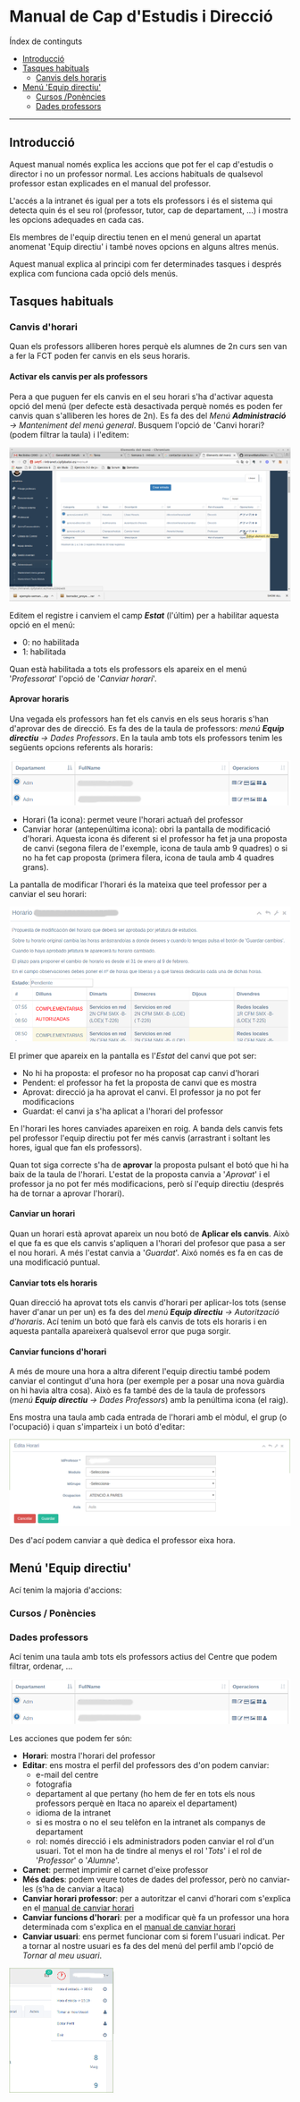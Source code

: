 # Manual de Cap d'Estudis i Direcció
Índex de continguts
* [Introducció](#introducció)
* [Tasques habituals](#tasques-habituals)
  * [Canvis dels horaris](#canvis-dhorari)
* [Menú 'Equip directiu'](#menú-equip-directiu)
  * [Cursos /Ponències](#)
  * [Dades professors](#dades-professors)
---

## Introducció
Aquest manual només explica les accions que pot fer el cap d'estudis o director i no un professor normal. Les accions habituals de qualsevol professor estan explicades en el manual del professor.

L'accés a la intranet és igual per a tots els professors i és el sistema qui detecta quin és el seu rol (professor, tutor, cap de departament, …) i mostra les opcions adequades en cada cas.

Els membres de l'equip directiu tenen en el menú general un apartat anomenat 'Equip directiu' i també noves opcions en alguns altres menús.

Aquest manual explica al principi com fer determinades tasques i després explica com funciona cada opció dels menús.

## Tasques habituals

### Canvis d'horari
Quan els professors alliberen hores perquè els alumnes de 2n curs sen van a fer la FCT poden fer canvis en els seus horaris. 

#### Activar els canvis per als professors
Pera a que puguen fer els canvis en el seu horari s'ha d'activar aquesta opció del menú (per defecte està desactivada perquè només es poden fer canvis quan s'alliberen les hores de 2n). Es fa des del _Menú **Administració** -> Manteniment del menú general_. Busquem l'opció de 'Canvi horari? (podem filtrar la taula) i l'editem:

![Menu canviar horari](./img/canviHorari-menu.png)

Editem el registre i canviem el camp _**Estat**_ (l'últim) per a habilitar aquesta opció en el menú:
* 0: no habilitada
* 1: habilitada

Quan està habilitada a tots els professors els apareix en el menú '_Professorat_' l'opció de '_Canviar horari_'.

#### Aprovar horaris
Una vegada els professors han fet els canvis en els seus horaris s'han d'aprovar des de direcció. Es fa des de la taula de professors: _menú **Equip directiu** -> Dades Professors_. En la taula amb tots els professors tenim les següents opcions referents als horaris:

![Taula professors](./img/canviHorari-tabla-profes.png)

* Horari (1a icona): permet veure l'horari actuañ del professor
* Canviar horar (antepenúltima icona): obri la pantalla de modificació d'horari. Aquesta icona és diferent si el professor ha fet ja una proposta de canvi (segona filera de l'exemple, icona de taula amb 9 quadres) o si no ha fet cap proposta (primera filera, icona de taula amb 4 quadres grans).

La pantalla de modificar l'horari és la mateixa que teel professor per a canviar el seu horari:

![Canviar horari](./img/canviHorari-horario-cambiar.png)

El primer que apareix en la pantalla es l'_Estat_ del canvi que pot ser:
* No hi ha proposta: el profesor no ha proposat cap canvi d'horari
* Pendent: el professor ha fet la proposta de canvi que es mostra
* Aprovat: direcció ja ha aprovat el canvi. El professor ja no pot fer modificacions
* Guardat: el canvi ja s'ha aplicat a l'horari del professor

En l'horari les hores canviades apareixen en roig. A banda dels canvis fets pel professor l'equip directiu pot fer més canvis (arrastrant i soltant les hores, igual que fan els professors).

Quan tot siga correcte s'ha de **aprovar** la proposta pulsant el botó que hi ha baix de la taula de l'horari. L'estat de la proposta canvia a '_Aprovat_' i el professor ja no pot fer més modificacions, però sí l'equip directiu (després ha de tornar a aprovar l'horari). 

#### Canviar un horari
Quan un horari està aprovat apareix un nou botó de **Aplicar els canvis**. Això el que fa es que els canvis s'apliquen a l'horari del profesor que pasa a ser el nou horari. A més l'estat canvia a '_Guardat_'. Aixó només es fa en cas de una modificació puntual. 

#### Canviar tots els horaris
Quan direcció ha aprovat tots els canvis d'horari per aplicar-los tots (sense haver d'anar un per un) es fa des del _menú **Equip directiu** -> Autorització d'horaris_. Ací tenim un botó que farà els canvis de tots els horaris i en aquesta pantalla apareixerà qualsevol error que puga sorgir. 

#### Canviar funcions d'horari
A més de moure una hora a altra diferent  l'equip directiu també podem canviar el contingut d'una hora (per exemple per a posar una nova guàrdia on hi havia altra cosa). Això es fa també des de la taula de professors (_menú **Equip directiu** -> Dades Professors_) amb la penúltima icona (el raig).

Ens mostra una taula amb cada entrada de l'horari amb el mòdul, el grup (o l'ocupació) i quan s'imparteix i un botó d'editar:

![Canvia funcio](./img/canviHorari-funcio.png)

Des d'ací podem canviar a què dedica el professor eixa hora.

## Menú 'Equip directiu'
Ací tenim la majoria d'accions:

### Cursos / Ponències

### Dades professors
Ací tenim una taula amb tots els professors actius del Centre que podem filtrar, ordenar, ... 

![Taula professors](./img/canviHorari-tabla-profes.png)

Les acciones que podem fer són:
* **Horari**: mostra l'horari del professor
* **Editar**: ens mostra el perfil del professors des d'on podem canviar:
  * e-mail del centre
  * fotografia
  * departament al que pertany (ho hem de fer en tots els nous professors perquè en Itaca no apareix el departament)
  * idioma de la intranet
  * si es mostra o no el seu telèfon en la intranet als companys de departament
  * rol: només direcció i els administradors poden canviar el rol d'un usuari. Tot el mon ha de tindre al menys el rol '_Tots_' i el rol de '_Professor_' o '_Alumne_'.
* **Carnet**: permet imprimir el carnet d'eixe professor
* **Més dades**: podem veure totes de dades del professor, però no canviar-les (s'ha de canviar a Itaca)
* **Canviar horari professor**: per a autoritzar el canvi d'horari com s'explica en el [manual de canviar horari](#canvis-dhorari)
* **Canviar funcions d'horari**: per a modificar què fa un professor una hora determinada com s'explica en el [manual de canviar horari](#canvis-dhorari)
* **Canviar usuari**: ens permet funcionar com si forem l'usuari indicat. Per a tornar al nostre usuari es fa des del menú del perfil amb l'opció de _Tornar al meu usuari_.

![Tornar al meu usuari](./img/direc-tornaUsuari.png)
